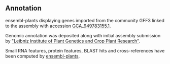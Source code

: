 **Annotation**
----------

ensembl-plants displaying genes imported from the community GFF3 linked to the assembly with accession [GCA\_949783155.1](http://www.ebi.ac.uk/ena/data/view/GCA_949783155.1).

Genomic annotation was deposited along with initial assembly submission by ["Leibniz Institute of Plant Genetics and Crop Plant Research"](https://www.ipk-gatersleben.de/en/).

Small RNA features, protein features, BLAST hits and cross-references have been
computed by [ensembl-plants](https://plants.ensembl.org/info/genome/annotation/index.html).

